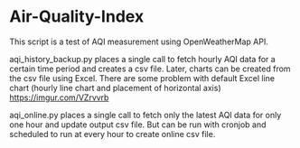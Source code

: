 # Air-Quality-Index
This script is a test of AQI measurement using OpenWeatherMap API.

aqi_history_backup.py places a single call to fetch hourly AQI data for a certain time period and creates a csv file. Later, charts can be created from the csv file using Excel. There are some problem with default Excel line chart (hourly line chart and placement of horizontal axis)
https://imgur.com/VZrvvrb

aqi_online.py places a single call to fetch only the latest AQI data for only one hour and update output csv file. But can be run with cronjob and scheduled to run at every hour to create online csv file.
